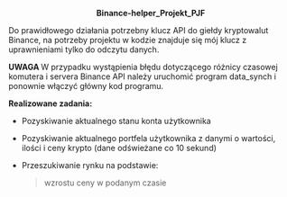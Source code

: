 <b><center> Binance-helper_Projekt_PJF </center></b>

Do prawidłowego działania potrzebny klucz API do giełdy kryptowalut Binance,
na potrzeby projektu w kodzie znajduje się mój klucz z uprawnieniami tylko do odczytu danych.


<b> UWAGA </b>
W przypadku wystąpienia błędu dotyczącego różnicy czasowej komutera i servera Binance API należy uruchomić program data_synch
i ponownie włączyć główny kod programu.

<b> Realizowane zadania:</b>
- Pozyskiwanie aktualnego stanu konta użytkownika 

- Pozyskiwanie aktualnego portfela użytkownika z danymi o wartości, ilości i ceny krypto (dane odświeżane co 10 sekund)

- Przeszukiwanie rynku na podstawie:
  > wzrostu ceny w podanym czasie
 
